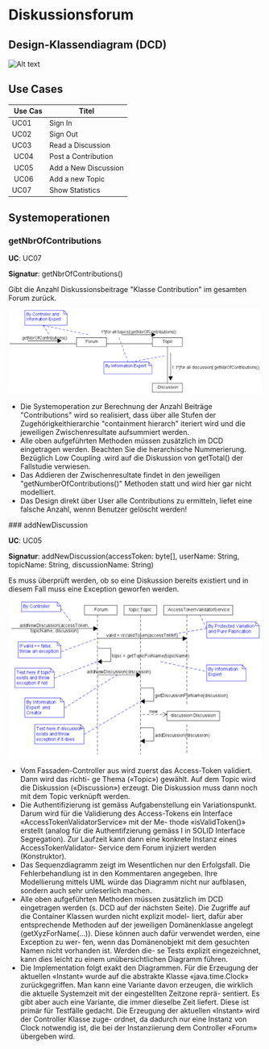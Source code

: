 # Diskussionsforum

## Design-Klassendiagram (DCD)

![Alt text](image.png)

## Use Cases

| Use Cas | Titel |
|-|-|
| UC01 | Sign In |
| UC02 | Sign Out |
| UC03 | Read a Discussion |
| UC04 | Post a Contribution |
| UC05 | Add a New Discussion |
| UC06 | Add a new Topic |
| UC07 | Show Statistics |

## Systemoperationen

### getNbrOfContributions

**UC**: UC07

**Signatur**: getNbrOfContributions()

Gibt die Anzahl Diskussionsbeitrage "Klasse Contribution" im gesamten Forum zurück.

![](Forum/getNbrOfContributions.png)

- Die Systemoperation zur Berechnung der Anzahl Beiträge "Contributions" wird so realisiert, dass über alle Stufen der Zugehörigkeithierarchie "containment hierarch" iteriert wird und die jeweiligen Zwischenresultate aufsummiert werden.
- Alle oben aufgeführten Methoden müssen zusätzlich im DCD eingetragen werden. Beachten Sie die herarchische Nummerierung. Bezüglich Low Coupling .wird auf die Diskussion von getTotal() der Fallstudie verwiesen.
- Das Addieren der Zwischenresultate findet in den jeweiligen "getNumberOfContributions()" Methoden statt und wird hier gar nicht modelliert.
- Das Design direkt über User alle Contributions zu ermitteln, liefet eine falsche Anzahl, wennn Benutzer gelöscht werden!


### addNewDiscussion

**UC**: UC05

**Signatur**: addNewDiscussion(accessToken: byte[], userName: String, topicName: String, discussionName: String)


Es muss überprüft werden, ob so eine Diskussion bereits existiert und in diesem Fall muss eine Exception geworfen werden.

![](Forum/addNewDiscussion.png)

- Vom Fassaden-Controller aus wird zuerst das Access-Token validiert. Dann wird das richti- ge Thema («Topic») gewählt. Auf dem Topic wird die Diskussion («Discussion») erzeugt. Die Diskussion muss dann noch mit dem Topic verknüpft werden.
- Die Authentifizierung ist gemäss Aufgabenstellung ein Variationspunkt. Darum wird für die Validierung des Access-Tokens ein Interface «AccessTokenValidatorService» mit der Me- thode «isValidToken()» erstellt (analog für die Authentifzierung gemäss I in SOLID Interface Segregation). Zur Laufzeit kann dann eine konkrete Instanz eines AccessTokenValidator- Service dem Forum injiziert werden (Konstruktor).
- Das Sequenzdiagramm zeigt im Wesentlichen nur den Erfolgsfall. Die Fehlerbehandlung ist in den Kommentaren angegeben. Ihre Modellierung mittels UML würde das Diagramm nicht nur aufblasen, sondern auch sehr unleserlich machen.
- Alle oben aufgeführten Methoden müssen zusätzlich im DCD eingetragen werden (s. DCD auf der nächsten Seite). Die Zugriffe auf die Container Klassen wurden nicht explizit model- liert, dafür aber entsprechende Methoden auf der jeweiligen Domänenklasse angelegt (getXyzForName(...)). Diese können auch dafür verwendet werden, eine Exception zu wer- fen, wenn das Domänenobjekt mit dem gesuchten Namen nicht vorhanden ist. Werden die- se Tests explizit eingezeichnet, kann dies leicht zu einem unübersichtlichen Diagramm führen.
- Die Implementation folgt exakt den Diagrammen. Für die Erzeugung der aktuellen «Instant» wurde auf die abstrakte Klasse «java.time.Clock» zurückgegriffen. Man kann eine Variante davon erzeugen, die wirklich die aktuelle Systemzeit mit der eingestellten Zeitzone reprä- sentiert. Es gibt aber auch eine Variante, die immer dieselbe Zeit liefert. Diese ist primär für Testfälle gedacht. Die Erzeugung der aktuellen «Instant» wird der Controller Klasse zuge- ordnet, da dadurch nur eine Instanz von Clock notwendig ist, die bei der Instanziierung dem Controller «Forum» übergeben wird.

